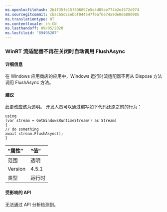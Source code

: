 ```yaml
---
ms.openlocfilehash: 2b4f35fe15f806897e5e4d85ee774b2e4572d974
ms.sourcegitcommit: cbacb5d2cebbf044547f6af6e74a9de866800985
ms.translationtype: HT
ms.contentlocale: zh-CN
ms.lasthandoff: 09/05/2020
ms.locfileid: "89496207"
---
```

### <a name="winrt-stream-adapters-no-long-call-flushasync-automatically-on-close"></a>WinRT 流适配器不再在关闭时自动调用 FlushAsync

#### <a name="details"></a>详细信息

在 Windows 应用商店的应用中，Windows 运行时流适配器不再从 Dispose 方法调用 FlushAsync 方法。

#### <a name="suggestion"></a>建议

此更改应该为透明。 开发人员可以通过编写如下代码还原之前的行为：<pre><code class="lang-csharp">using (var stream = GetWindowsRuntimeStream() as Stream)&#13;&#10;{&#13;&#10;// do something&#13;&#10;await stream.FlushAsync();&#13;&#10;}&#13;&#10;</code></pre>

| “属性”    | “值”       |
|:--------|:------------|
| 范围   |透明|
|Version|4.5.1|
|类型|运行时|

#### <a name="affected-apis"></a>受影响的 API

无法通过 API 分析检测到。

<!--

#### Affected APIs

Not detectable via API analysis.

-->
